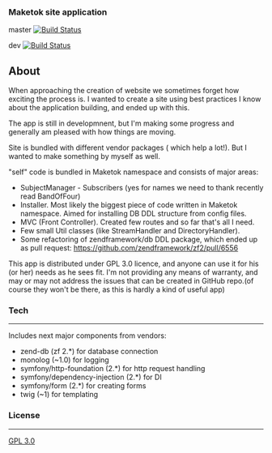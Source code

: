 ### Maketok site application

master [![Build Status](https://travis-ci.org/SlayerBirden/site.svg?branch=master)](https://travis-ci.org/SlayerBirden/site)

dev [![Build Status](https://travis-ci.org/SlayerBirden/site.svg?branch=dev)](https://travis-ci.org/SlayerBirden/site)

About
---------

When approaching the creation of website we sometimes forget how exciting the process is. I wanted to create a site using best practices I know about the application building, and ended up with this.

The app is still in developmnent, but I'm making some progress and generally am pleased with how things are moving.

Site is bundled with different vendor packages ( which help a lot!). But I wanted to make something by myself as well. 

"self" code is bundled in Maketok namespace and consists of major areas:
- SubjectManager - Subscribers (yes for names we need to thank recently read BandOfFour)
- Installer. Most likely the biggest piece of code written in Maketok namespace. Aimed for installing DB DDL structure from config files.
- MVC (Front Controller). Created few routes and so far that's all I need.
- Few small Util classes (like StreamHandler and DirectoryHandler).
- Some refactoring of zendframework/db DDL package, which ended up as pull request: https://github.com/zendframework/zf2/pull/6556

This app is distributed under GPL 3.0 licence, and anyone can use it for his (or her) needs as he sees fit. I'm not providing any means of warranty, and may or may not address the issues that can be created in GitHub repo.(of course they won't be there, as this is hardly a kind of useful app)


### Tech
--------

Includes next major components from vendors:
- zend-db (zf 2.*) for database connection
- monolog (~1.0) for logging
- symfony/http-foundation (2.*) for http request handling
- symfony/dependency-injection (2.*) for DI
- symfony/form (2.*) for creating forms
- twig (~1) for templating


### License
---------

[GPL 3.0](https://www.gnu.org/licenses/gpl-faq.html)
